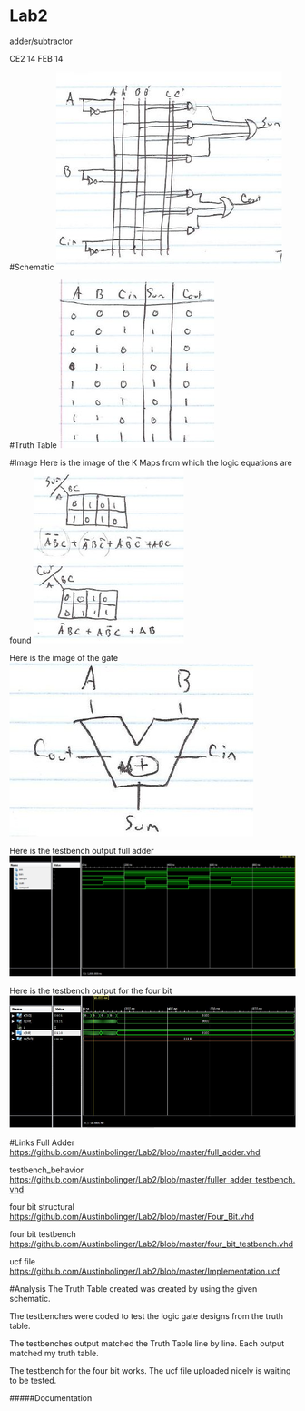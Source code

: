 Lab2
====

adder/subtractor

CE2 14 FEB 14


#Schematic
![schematic](https://github.com/Austinbolinger/Lab2/blob/master/schematic.JPG?raw=true "Schematic") 


#Truth Table 
![alt text](https://github.com/Austinbolinger/Lab2/blob/master/truthtable.JPG?raw=true "Truth Table")
 

#Image
Here is the image of the K Maps from which the logic equations are found
![alt text](https://github.com/Austinbolinger/Lab2/blob/master/equation.JPG?raw=true "equation") 

Here is the image of the gate
![alt text](https://github.com/Austinbolinger/Lab2/blob/master/adder.JPG?raw=true "gate") 

Here is the testbench output full adder
![alt text](https://github.com/Austinbolinger/Lab2/blob/master/fullAdderTestbench.JPG?raw=true "testbench") 

Here is the testbench output for the four bit
![alt text](https://github.com/Austinbolinger/Lab2/blob/master/testbench4bit.JPG?raw=true "testbench")

#Links
Full Adder
https://github.com/Austinbolinger/Lab2/blob/master/full_adder.vhd

testbench_behavior
https://github.com/Austinbolinger/Lab2/blob/master/fuller_adder_testbench.vhd

four bit structural
https://github.com/Austinbolinger/Lab2/blob/master/Four_Bit.vhd

four bit testbench
https://github.com/Austinbolinger/Lab2/blob/master/four_bit_testbench.vhd

ucf file
https://github.com/Austinbolinger/Lab2/blob/master/Implementation.ucf


#Analysis
The Truth Table created was created by using the given schematic.

The testbenches were coded to test the logic gate designs from the truth table.

The testbenches output matched the Truth Table line by line. Each output matched my truth table.

The testbench for the four bit works. The ucf file uploaded nicely is waiting to be tested.

#####Documentation
